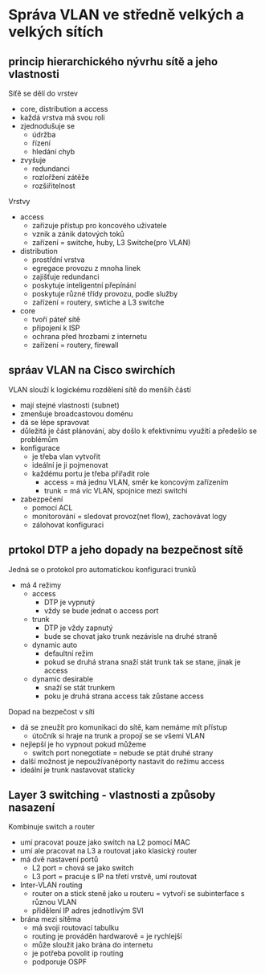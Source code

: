 # Správa VLAN ve středně velkých a velkých sítích

## princip hierarchického nývrhu sítě a jeho vlastnosti

Síťě se dělí do vrstev
- core, distribution a access
- každá vrstva má svou roli
- zjednodušuje se
  - údržba
  - řízení
  - hledání chyb
- zvyšuje
  - redundanci
  - rozlořžení zátěže
  - rozšiřitelnost

Vrstvy
- access
  - zařizuje přístup pro koncového uživatele
  - vznik a zánik datových toků
  - zařízení = switche, huby, L3 Switche(pro VLAN)
- distribution
  - prostřdní vrstva
  - egregace provozu z mnoha linek
  - zajišťuje redundanci
  - poskytuje inteligentní přepínání
  - poskytuje různé třídy provozu, podle služby
  - zařízení = routery, swtiche a L3 switche
- core
  - tvoří páteř sítě
  - připojení k ISP
  - ochrana před hrozbami z internetu
  - zařízení = routery, firewall

## spráav VLAN na Cisco swirchích

VLAN slouží k logickému rozdělení sítě do menšíh částí
- mají stejné vlastnosti (subnet)
- zmenšuje broadcastovou doménu
- dá se lépe spravovat
- důležitá je část plánování, aby došlo k efektivnímu využítí a předešlo se problémům
- konfigurace
  - je třeba vlan vytvořit
  - ideální je ji pojmenovat
  - každému portu je třeba přiřadit role
    - access = má jednu VLAN, směr ke koncovým zařízením
    - trunk = má víc VLAN, spojnice mezi switchi
- zabezpečení
  - pomocí ACL
  - monitorování = sledovat provoz(net flow), zachovávat logy
  - zálohovat konfiguraci

## prtokol DTP a jeho dopady na bezpečnost sítě

Jedná se o protokol pro automatickou konfiguraci trunků
- má 4 režimy
  - access
    - DTP je vypnutý
    - vždy se bude jednat o access port
  - trunk
    - DTP je vždy zapnutý
    - bude se chovat jako trunk nezávisle na druhé straně
  - dynamic auto
    - defaultní režim
    - pokud se druhá strana snaží stát trunk tak se stane, jinak je access
  - dynamic desirable
    - snaží se stát trunkem
    - poku je druhá strana access tak zůstane access

Dopad na bezpečost v síti
- dá se zneužít pro komunikaci do sítě, kam nemáme mít přístup
  - útočník si hraje na trunk a propojí se se všemi VLAN
- nejlepší je ho vypnout pokud můžeme
  - switch port nonegotiate = nebude se ptát druhé strany
- další možnost je nepoužívanéporty nastavit do režimu access
- ideální je trunk nastavovat staticky

## Layer 3 switching - vlastnosti a způsoby nasazení

Kombinuje switch a router
- umí pracovat pouze jako switch na L2 pomocí MAC
- umí ale pracovat na L3 a routovat jako klasický router
- má dvě nastavení portů
  - L2 port = chová se jako switch
  - L3 port = pracuje s IP na třetí vrstvě, umí routovat
- Inter-VLAN routing
  - router on a stick steně jako u routeru = vytvoří se subinterface s různou VLAN
  - přidělení IP adres jednotlivým SVI
- brána mezi sítěma
  - má svoji routovací tabulku
  - routing je prováděn hardwarově = je rychlejší
  - může sloužit jako brána do internetu
  - je potřeba povolit ip routing
  - podporuje OSPF